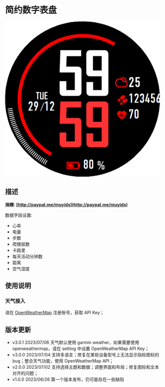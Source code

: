 # 简约数字表盘

![](./assets/hero.jpg)

## 描述

**捐赠: [http://paypal.me/muyids](http://paypal.me/muyids)**

数据字段设置:

-   心率
-   电量
-   步数
-   爬楼层数
-   卡路里
-   每天活动分钟数
-   距离
-   空气湿度

## 使用说明

### 天气接入

请在 [OpenWeatherMap](https://openweathermap.org/) 注册账号，获取 API Key；

## 版本更新

-   v3.0.1 2023/07/06 天气默认使用 garmin weather，如果需要使用 openweathermap，请在 setting 中设置 OpenWeatherMap API Key；
-   v3.0.0 2023/07/04 支持多语言；修复在某些设备型号上无法显示指标图标的 bug；整合天气功能，使用 OpenWeatherMap API；
-   v2.0.0 2023/07/02 支持选择主题和数据；调整界面和布局；修复图标和文本对齐的问题；
-   v1.0.0 2023/06/26 第一个版本发布，仍可能存在一些缺陷
